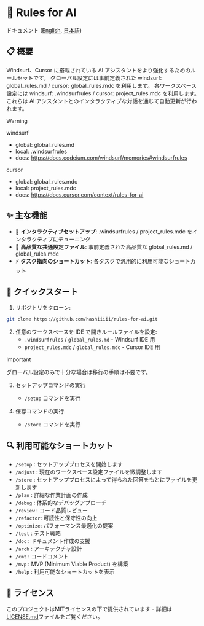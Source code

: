 # 🤖 Rules for AI

ドキュメント ([English](https://github.com/hashiiiii/rules-for-ai/blob/main/README.md), [日本語](https://github.com/hashiiiii/rules-for-ai/blob/main/README_JA.md))

## 📋 概要

Windsurf、Cursor に搭載されている AI アシスタントをより強化するためのルールセットです。
グローバル設定には事前定義された windsurf: global_rules.md / cursor: global_rules.mdc を利用します。
各ワークスペース設定には windsurf: .windsurfrules / cursor: project_rules.mdc を利用します。
これらは AI アシスタントとのインタラクティブな対話を通じて自動更新が行われます。

> [!WARNING]
>
> windsurf
> - global: global_rules.md
> - local: .windsurfrules
> - docs: https://docs.codeium.com/windsurf/memories#windsurfrules
>
> cursor
> - global: global_rules.mdc
> - local: project_rules.mdc
> - docs: https://docs.cursor.com/context/rules-for-ai
>

## ✨ 主な機能

- 🔄 **インタラクティブセットアップ**: .windsurfrules / project_rules.mdc をインタラクティブにチューニング
- 📝 **高品質な共通設定ファイル**: 事前定義された高品質な global_rules.md / global_rules.mdc
- ⚡ **タスク指向のショートカット**: 各タスクで汎用的に利用可能なショートカット

## 🚀 クイックスタート

1. リポジトリをクローン:
```bash
git clone https://github.com/hashiiiii/rules-for-ai.git
```

2. 任意のワークスペースを IDE で開きルールファイルを設定:
   - `.windsurfrules` / `global_rules.md` - Windsurf IDE 用
   - `project_rules.mdc` / `global_rules.mdc` - Cursor IDE 用

> [!IMPORTANT]
>
> グローバル設定のみで十分な場合は移行の手順は不要です。
>

3. セットアップコマンドの実行
   - `/setup` コマンドを実行

4. 保存コマンドの実行
   - `/store` コマンドを実行

## 🔍 利用可能なショートカット

- `/setup`   : セットアッププロセスを開始します
- `/adjust`  : 現在のワークスペース設定ファイルを微調整します
- `/store`   : セットアッププロセスによって得られた回答をもとにファイルを更新します
- `/plan`    : 詳細な作業計画の作成
- `/debug`   : 体系的なデバッグアプローチ
- `/review`  : コード品質レビュー
- `/refactor`: 可読性と保守性の向上
- `/optimize`: パフォーマンス最適化の提案
- `/test`    : テスト戦略
- `/doc`     : ドキュメント作成の支援
- `/arch`    : アーキテクチャ設計
- `/cmt`     : コードコメント
- `/mvp`     : MVP (Minimum Viable Product) を構築
- `/help`    : 利用可能なショートカットを表示

## 📄 ライセンス

このプロジェクトはMITライセンスの下で提供されています - 詳細は[LICENSE.md](LICENSE.md)ファイルをご覧ください。
